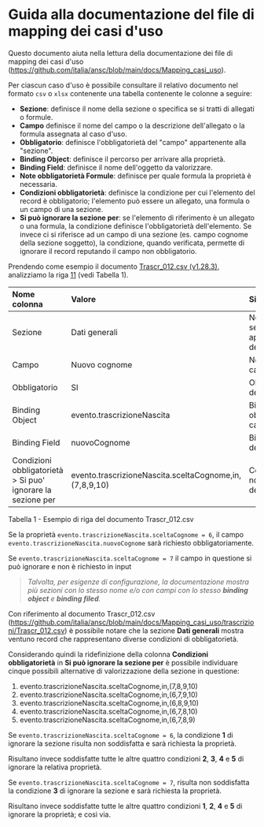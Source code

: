 # Guida alla documentazione del file di mapping dei casi d'uso

Questo documento aiuta nella lettura della documentazione dei file di mapping dei casi d'uso (https://github.com/italia/ansc/blob/main/docs/Mapping_casi_uso).

Per ciascun caso d'uso è possibile consultare il relativo documento nel formato `csv` o `xlsx` contenente una tabella
contenente le colonne a seguire:

- **Sezione**: definisce il nome della sezione o specifica se si tratti di allegati o formule.
- **Campo** definisce il nome del campo o la descrizione dell'allegato o la formula assegnata al caso d'uso.
- **Obbligatorio**: definisce l'obbligatorietà del "campo" appartenente alla "sezione".
- **Binding Object**: definisce il percorso per arrivare alla proprietà.
- **Binding Field**: definisce il nome dell'oggetto da valorizzare.
- **Note obbligatorietà Formule**: definisce per quale formula la proprietà è necessaria.
- **Condizioni obbligatorietà**: definisce la condizione per cui l'elemento del record è obbligatorio; l'elemento può essere un allegato, una formula o un campo di una sezione.
- **Si può ignorare la sezione per**: se l'elemento di riferimento è un allegato o una formula, la condizione definisce l'obbligatorietà dell'elemento. Se invece ci si riferisce ad un campo di una sezione (es. campo cognome della sezione soggetto), la condizione, quando verificata, permette di ignorare il record reputando il campo non obbligatorio.

Prendendo come esempio il documento [Trascr_012.csv (v1.28.3)](https://github.com/italia/ansc/blob/v1.28.3/docs/Mapping_casi_uso/trascrizioni/Trascr_012.csv),
analizziamo la riga [11](https://github.com/italia/ansc/blob/1dc0a1fb61c234c355e4ce1477d6a3ceb172c41c/docs/Mapping_casi_uso/trascrizioni/Trascr_012.csv#L11) (vedi Tabella 1).

| Nome colonna                                                | Valore                                                 | Significato                                  |
|:------------------------------------------------------------|:-------------------------------------------------------|:---------------------------------------------|
| Sezione                                                     | Dati generali                                          | Nome della sezione di appartenenza del campo |
| Campo                                                       | Nuovo cognome                                          | Nome del campo                               |
| Obbligatorio                                                | SI                                                     | Obbligatorietà del campo                     |
| Binding Object                                              | evento.trascrizioneNascita                             | Binding object del campo                     |
| Binding Field                                               | nuovoCognome                                           | Binding field del campo                      |
| Condizioni obbligatorietà > Si puo' ignorare la sezione per | evento.trascrizioneNascita.sceltaCognome,in,(7,8,9,10) | Condizione di non visibilità della sezione   |

Tabella 1 - Esempio di riga del documento Trascr_012.csv

Se la proprietà `evento.trascrizioneNascita.sceltaCognome = 6`, il campo `evento.trascrizioneNascita.nuovoCognome` sarà richiesto obbligatoriamente.

Se `evento.trascrizioneNascita.sceltaCognome = 7` il campo in questione si può ignorare e non è richiesto in input

> _Talvolta, per esigenze di configurazione, la documentazione mostra più sezioni con lo stesso nome e/o con campi con lo stesso **binding object** e **binding filed**._

Con riferimento al documento Trascr_012.csv (https://github.com/italia/ansc/blob/main/docs/Mapping_casi_uso/trascrizioni/Trascr_012.csv) è possibile notare che la sezione
**Dati generali** mostra ventuno record che rappresentano diverse condizioni di obbligatorietà.

Considerando quindi la ridefinizione della colonna **Condizioni obbligatorietà** in **Si può ignorare la sezione per**
è possibile individuare cinque possibili alternative di valorizzazione della sezione in questione:

1. evento.trascrizioneNascita.sceltaCognome,in,(7,8,9,10)
2. evento.trascrizioneNascita.sceltaCognome,in,(6,7,9,10)
3. evento.trascrizioneNascita.sceltaCognome,in,(6,8,9,10)
4. evento.trascrizioneNascita.sceltaCognome,in,(6,7,8,10)
5. evento.trascrizioneNascita.sceltaCognome,in,(6,7,8,9)

Se `evento.trascrizioneNascita.sceltaCognome = 6`, la condizione **1** di ignorare la sezione risulta non soddisfatta e
sarà richiesta la proprietà.

Risultano invece soddisfatte tutte le altre quattro condizioni **2**, **3**, **4** e **5** di ignorare la relativa proprietà.

Se `evento.trascrizioneNascita.sceltaCognome = 7`, risulta non soddisfatta la condizione **3** di ignorare la sezione e
sarà richiesta la proprietà.

Risultano invece soddisfatte tutte le altre quattro condizioni **1**, **2**, **4** e **5** di ignorare la proprietà;
e così via.